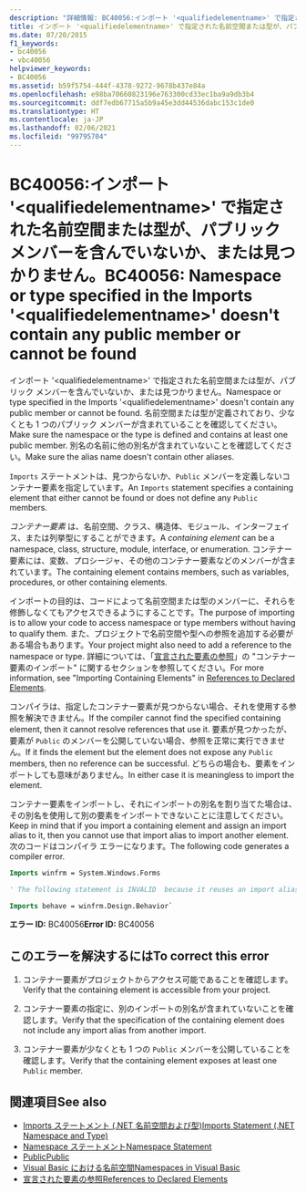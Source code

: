 ```yaml
---
description: "詳細情報: BC40056:インポート '<qualifiedelementname>' で指定された名前空間または型が、パブリック メンバーを含んでいないか、または見つかりません。"
title: インポート '<qualifiedelementname>' で指定された名前空間または型が、パブリック メンバーを含んでいないか、または見つかりません。
ms.date: 07/20/2015
f1_keywords:
- bc40056
- vbc40056
helpviewer_keywords:
- BC40056
ms.assetid: b59f5754-444f-4378-9272-9678b437e84a
ms.openlocfilehash: e98ba70660823196e763300cd33ec1ba9a9db3b4
ms.sourcegitcommit: ddf7edb67715a5b9a45e3dd44536dabc153c1de0
ms.translationtype: HT
ms.contentlocale: ja-JP
ms.lasthandoff: 02/06/2021
ms.locfileid: "99795704"
---
```

# <a name="bc40056-namespace-or-type-specified-in-the-imports-qualifiedelementname-doesnt-contain-any-public-member-or-cannot-be-found"></a><span data-ttu-id="4e649-103">BC40056:インポート '\<qualifiedelementname>' で指定された名前空間または型が、パブリック メンバーを含んでいないか、または見つかりません。</span><span class="sxs-lookup"><span data-stu-id="4e649-103">BC40056: Namespace or type specified in the Imports '\<qualifiedelementname>' doesn't contain any public member or cannot be found</span></span>

<span data-ttu-id="4e649-104">インポート '\<qualifiedelementname>' で指定された名前空間または型が、パブリック メンバーを含んでいないか、または見つかりません。</span><span class="sxs-lookup"><span data-stu-id="4e649-104">Namespace or type specified in the Imports '\<qualifiedelementname>' doesn't contain any public member or cannot be found.</span></span> <span data-ttu-id="4e649-105">名前空間または型が定義されており、少なくとも 1 つのパブリック メンバーが含まれていることを確認してください。</span><span class="sxs-lookup"><span data-stu-id="4e649-105">Make sure the namespace or the type is defined and contains at least one public member.</span></span> <span data-ttu-id="4e649-106">別名の名前に他の別名が含まれていないことを確認してください。</span><span class="sxs-lookup"><span data-stu-id="4e649-106">Make sure the alias name doesn't contain other aliases.</span></span>

<span data-ttu-id="4e649-107">`Imports` ステートメントは、見つからないか、`Public` メンバーを定義しないコンテナー要素を指定しています。</span><span class="sxs-lookup"><span data-stu-id="4e649-107">An `Imports` statement specifies a containing element that either cannot be found or does not define any `Public` members.</span></span>

<span data-ttu-id="4e649-108">*コンテナー要素* は、名前空間、クラス、構造体、モジュール、インターフェイス、または列挙型にすることができます。</span><span class="sxs-lookup"><span data-stu-id="4e649-108">A *containing element* can be a namespace, class, structure, module, interface, or enumeration.</span></span> <span data-ttu-id="4e649-109">コンテナー要素には、変数、プロシージャ、その他のコンテナー要素などのメンバーが含まれています。</span><span class="sxs-lookup"><span data-stu-id="4e649-109">The containing element contains members, such as variables, procedures, or other containing elements.</span></span>

<span data-ttu-id="4e649-110">インポートの目的は、コードによって名前空間または型のメンバーに、それらを修飾しなくてもアクセスできるようにすることです。</span><span class="sxs-lookup"><span data-stu-id="4e649-110">The purpose of importing is to allow your code to access namespace or type members without having to qualify them.</span></span> <span data-ttu-id="4e649-111">また、プロジェクトで名前空間や型への参照を追加する必要がある場合もあります。</span><span class="sxs-lookup"><span data-stu-id="4e649-111">Your project might also need to add a reference to the namespace or type.</span></span> <span data-ttu-id="4e649-112">詳細については、「[宣言された要素の参照](../../programming-guide/language-features/declared-elements/references-to-declared-elements.md)」の "コンテナー要素のインポート" に関するセクションを参照してください。</span><span class="sxs-lookup"><span data-stu-id="4e649-112">For more information, see "Importing Containing Elements" in [References to Declared Elements](../../programming-guide/language-features/declared-elements/references-to-declared-elements.md).</span></span>

<span data-ttu-id="4e649-113">コンパイラは、指定したコンテナー要素が見つからない場合、それを使用する参照を解決できません。</span><span class="sxs-lookup"><span data-stu-id="4e649-113">If the compiler cannot find the specified containing element, then it cannot resolve references that use it.</span></span> <span data-ttu-id="4e649-114">要素が見つかったが、要素が `Public` のメンバーを公開していない場合、参照を正常に実行できません。</span><span class="sxs-lookup"><span data-stu-id="4e649-114">If it finds the element but the element does not expose any `Public` members, then no reference can be successful.</span></span> <span data-ttu-id="4e649-115">どちらの場合も、要素をインポートしても意味がありません。</span><span class="sxs-lookup"><span data-stu-id="4e649-115">In either case it is meaningless to import the element.</span></span>

<span data-ttu-id="4e649-116">コンテナー要素をインポートし、それにインポートの別名を割り当てた場合は、その別名を使用して別の要素をインポートできないことに注意してください。</span><span class="sxs-lookup"><span data-stu-id="4e649-116">Keep in mind that if you import a containing element and assign an import alias to it, then you cannot use that import alias to import another element.</span></span> <span data-ttu-id="4e649-117">次のコードはコンパイラ エラーになります。</span><span class="sxs-lookup"><span data-stu-id="4e649-117">The following code generates a compiler error.</span></span>

```vb
Imports winfrm = System.Windows.Forms

' The following statement is INVALID  because it reuses an import alias.

Imports behave = winfrm.Design.Behavior`
```

<span data-ttu-id="4e649-118">**エラー ID:** BC40056</span><span class="sxs-lookup"><span data-stu-id="4e649-118">**Error ID:** BC40056</span></span>

## <a name="to-correct-this-error"></a><span data-ttu-id="4e649-119">このエラーを解決するには</span><span class="sxs-lookup"><span data-stu-id="4e649-119">To correct this error</span></span>

1. <span data-ttu-id="4e649-120">コンテナー要素がプロジェクトからアクセス可能であることを確認します。</span><span class="sxs-lookup"><span data-stu-id="4e649-120">Verify that the containing element is accessible from your project.</span></span>

2. <span data-ttu-id="4e649-121">コンテナー要素の指定に、別のインポートの別名が含まれていないことを確認します。</span><span class="sxs-lookup"><span data-stu-id="4e649-121">Verify that the specification of the containing element does not include any import alias from another import.</span></span>

3. <span data-ttu-id="4e649-122">コンテナー要素が少なくとも 1 つの `Public` メンバーを公開していることを確認します。</span><span class="sxs-lookup"><span data-stu-id="4e649-122">Verify that the containing element exposes at least one `Public` member.</span></span>

## <a name="see-also"></a><span data-ttu-id="4e649-123">関連項目</span><span class="sxs-lookup"><span data-stu-id="4e649-123">See also</span></span>

- [<span data-ttu-id="4e649-124">Imports ステートメント (.NET 名前空間および型)</span><span class="sxs-lookup"><span data-stu-id="4e649-124">Imports Statement (.NET Namespace and Type)</span></span>](../statements/imports-statement-net-namespace-and-type.md)
- [<span data-ttu-id="4e649-125">Namespace ステートメント</span><span class="sxs-lookup"><span data-stu-id="4e649-125">Namespace Statement</span></span>](../statements/namespace-statement.md)
- [<span data-ttu-id="4e649-126">Public</span><span class="sxs-lookup"><span data-stu-id="4e649-126">Public</span></span>](../modifiers/public.md)
- [<span data-ttu-id="4e649-127">Visual Basic における名前空間</span><span class="sxs-lookup"><span data-stu-id="4e649-127">Namespaces in Visual Basic</span></span>](../../programming-guide/program-structure/namespaces.md)
- [<span data-ttu-id="4e649-128">宣言された要素の参照</span><span class="sxs-lookup"><span data-stu-id="4e649-128">References to Declared Elements</span></span>](../../programming-guide/language-features/declared-elements/references-to-declared-elements.md)
